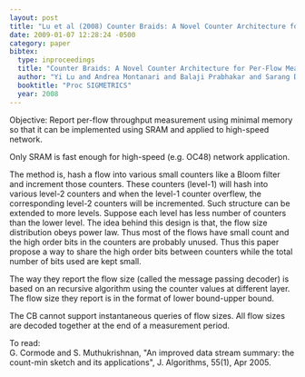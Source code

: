```yaml
---
layout: post
title: "Lu et al (2008) Counter Braids: A Novel Counter Architecture for Per-Flow Measurement (SIGMETRICS)"
date: 2009-01-07 12:28:24 -0500
category: paper
bibtex:
  type: inproceedings
  title: "Counter Braids: A Novel Counter Architecture for Per-Flow Measurement"
  author: "Yi Lu and Andrea Montanari and Balaji Prabhakar and Sarang Dharmapurikar and Abdul Kabbani"
  booktitle: "Proc SIGMETRICS"
  year: 2008
---
```

Objective: Report per-flow throughput measurement using minimal memory so that it can be implemented using SRAM and applied to high-speed network.

Only SRAM is fast enough for high-speed (e.g. OC48) network application.

The method is, hash a flow into various small counters like a Bloom filter and increment those counters. These counters (level-1) will hash into various level-2 counters and when the level-1 counter overflew, the corresponding level-2 counters will be incremented. Such structure can be extended to more levels. Suppose each level has less number of counters than the lower level. The idea behind this design is that, the flow size distribution obeys power law. Thus most of the flows have small count and the high order bits in the counters are probably unused. Thus this paper propose a way to share the high order bits between counters while the total number of bits used are kept small.

The way they report the flow size (called the message passing decoder) is based on an recursive algorithm using the counter values at different layer. The flow size they report is in the format of lower bound-upper bound.

The CB cannot support instantaneous queries of flow sizes. All flow sizes are decoded together at the end of a measurement period.

To read:  
G. Cormode and S. Muthukrishnan, "An improved data stream summary: the count-min sketch and its applications", J. Algorithms, 55(1), Apr 2005.
